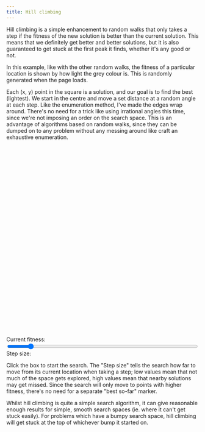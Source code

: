 ```yaml
---
title: Hill climbing
---
```

Hill climbing is a simple enhancement to random walks that only takes a step if the fitness of the new solution is better than the current solution. This means that we definitely get better and better solutions, but it is also guaranteed to get stuck at the first peak it finds, whether it's any good or not.

In this example, like with the other random walks, the fitness of a particular location is shown by how light the grey colour is. This is randomly generated when the page loads.

Each (x, y) point in the square is a solution, and our goal is to find the best (lightest). We start in the centre and move a set distance at a random angle at each step. Like the enumeration method, I've made the edges wrap around. There's no need for a trick like using irrational angles this time, since we're not imposing an order on the search space. This is an advantage of algorithms based on random walks, since they can be dumped on to any problem without any messing around like  craft an exhaustive enumeration.

<div id="hill_playfield" style="width: 500px; height: 500px;">
</div>

<form action="#" method="get">
 <div>
  <span>Current fitness:</span>&nbsp;&nbsp;<a href="#" id="hill_fitness_display"></a>
 </div>
 <div>
  <input type="range"
         name="_"
         id="hill_step"
         min="1" max="10" value="2"
         style="width: 500px;" />
  <label for="hill_step">Step size:</label>&nbsp;&nbsp;<a href="#" id="hill_step_display"></a>
 </div>
</form>

<script src="/js/jquery.js">
</script>

<script src="/js/jquery_svg.js">
</script>

<script src="/js/underscore.js">
</script>

<script src="/js/optimisation/hill.js">
</script>

Click the box to start the search. The "Step size" tells the search how far to move from its current location when taking a step; low values mean that not much of the space gets explored, high values mean that nearby solutions may get missed. Since the search will only move to points with higher fitness, there's no need for a separate "best so-far" marker.

Whilst hill climbing is quite a simple search algorithm, it can give reasonable enough results for simple, smooth search spaces (ie. where it can't get stuck easily). For problems which have a bumpy search space, hill climbing will get stuck at the top of whichever bump it started on.

